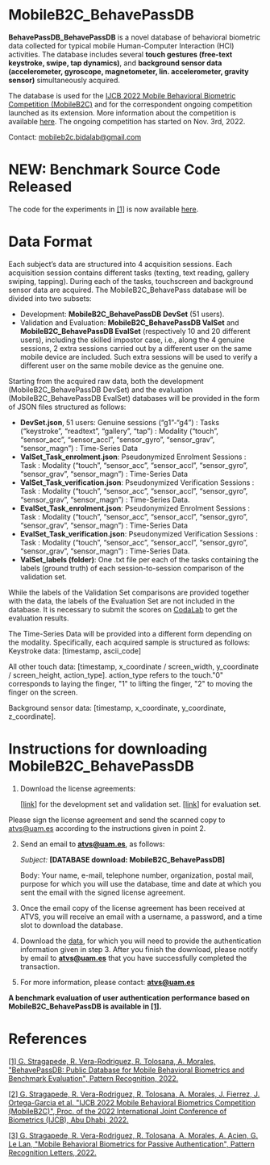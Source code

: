 # MobileB2C_BehavePassDB

**BehavePassDB_BehavePassDB** is a novel database of behavioral biometric data collected for typical mobile Human-Computer Interaction (HCI) activities. The database includes several **touch gestures (free-text keystroke, swipe, tap dynamics)**, and **background sensor data (accelerometer, gyroscope, magnetometer, lin. accelerometer, gravity sensor)** simultaneously acquired.

The database is used for the [IJCB 2022 Mobile Behavioral Biometric Competition (MobileB2C)](http://www.ijcb2022.org/#/competitions) and for the correspondent ongoing competition launched as its extension. More information about the competition is available [here](https://sites.google.com/view/mobileb2c/). The ongoing competition has started on Nov. 3rd, 2022.

Contact: [mobileb2c.bidalab@gmail.com](mailto:mobileb2c.bidalab@gmail.com)

# NEW: Benchmark Source Code Released

The code for the experiments in [\[1\]](https://www.sciencedirect.com/science/article/pii/S0031320322005696) is now available [here](https://github.com/gstrag/BehavePassDB_benchmark).

# **Data Format**

Each subject’s data are structured into 4 acquisition sessions. Each acquisition session contains different tasks (texting, text reading, gallery swiping, tapping). During each of the tasks, touchscreen and background sensor data are acquired.
The MobileB2C_BehavePass database will be divided into two subsets:
- Development: **MobileB2C_BehavePassDB DevSet** (51 users).
- Validation and Evaluation: **MobileB2C_BehavePassDB ValSet** and **MobileB2C_BehavePassDB EvalSet** (respectively 10 and 20 different users), including the skilled impostor case, i.e., along the 4 genuine sessions, 2 extra sessions carried out by a different user on the same mobile device are included. Such extra sessions will be used to verify a different user on the same mobile device as the genuine one.
 
Starting from the acquired raw data, both the development (MobileB2C_BehavePassDB DevSet) and the evaluation (MobileB2C_BehavePassDB EvalSet) databases will be provided in the form of JSON files structured as follows:
- **DevSet.json**, 51 users: Genuine sessions (“g1”-“g4”) : Tasks (“keystroke”, “readtext”, “gallery”, “tap”) : Modality (“touch”, “sensor_acc”, “sensor_accl”, “sensor_gyro”, “sensor_grav”, “sensor_magn”) : Time-Series Data
- **ValSet_Task_enrolment.json**: Pseudonymized Enrolment Sessions : Task : Modality (“touch”, “sensor_acc”, “sensor_accl”, “sensor_gyro”, “sensor_grav”, “sensor_magn”)  : Time-Series Data
- **ValSet_Task_verification.json**: Pseudonymized Verification Sessions : Task : Modality (“touch”, “sensor_acc”, “sensor_accl”, “sensor_gyro”, “sensor_grav”, “sensor_magn”)  : Time-Series Data. 
- **EvalSet_Task_enrolment.json**: Pseudonymized Enrolment Sessions : Task : Modality (“touch”, “sensor_acc”, “sensor_accl”, “sensor_gyro”, “sensor_grav”, “sensor_magn”)  : Time-Series Data
- **EvalSet_Task_verification.json**: Pseudonymized Verification Sessions : Task : Modality (“touch”, “sensor_acc”, “sensor_accl”, “sensor_gyro”, “sensor_grav”, “sensor_magn”)  : Time-Series Data. 
- **ValSet_labels (folder)**: One .txt file per each of the tasks containing the labels (ground truth) of each session-to-session comparison of the validation set.

While the labels of the Validation Set comparisons are provided together with the data, the labels of the Evaluation Set are not included in the database. It is necessary to submit the scores on [CodaLab](https://codalab.lisn.upsaclay.fr/competitions/3564) to get the evaluation results. 

The Time-Series Data will be provided into a different form depending on the modality. Specifically, each acquired sample is structured as follows:
Keystroke data: \[timestamp, ascii_code\]

All other touch data: \[timestamp, x_coordinate / screen_width, y_coordinate / screen_height, action_type\]. action_type refers to the touch."0" corresponds to laying the finger, "1" to lifting the finger, "2" to moving the finger on the screen.

Background sensor data: \[timestamp, x_coordinate, y_coordinate, z_coordinate\]. 


# **Instructions for downloading MobileB2C_BehavePassDB**

1. Download the license agreements:

    [[link](https://bidalab.eps.uam.es/listdatabases?id=MobileB2C_BehavePassDB#page)] for the development set and validation set.
    [[link](https://bidalab.eps.uam.es/listdatabases?id=MobileB2C_BehavePassDB_EvalSet#page)] for evaluation set.
    
Please sign the license agreement and send the scanned copy to atvs@uam.es according to the instructions given in point 2.

2. Send an email to [**atvs@uam.es**](mailto:atvs@uam.es), as follows:

    _Subject:_ **[DATABASE download: MobileB2C_BehavePassDB]**

    Body: Your name, e-mail, telephone number, organization, postal mail, purpose for which you will use the database, time and date at which you sent the email with the signed license agreement.

1. Once the email copy of the license agreement has been received at ATVS, you will receive an email with a username, a password, and a time slot to download the database.
2. Download the [data](https://bidalab.eps.uam.es/listdatabases?id=MobileB2C_BehavePassDB#access), for which you will need to provide the authentication information given in step 3. After you finish the download, please notify by email to [**atvs@uam.es**](mailto:atvs@uam.es) that you have successfully completed the transaction.
3. For more information, please contact: [**atvs@uam.es**](mailto:atvs@uam.es)


**A benchmark evaluation of user authentication performance based on MobileB2C_BehavePassDB is available in [\[1\]](https://www.sciencedirect.com/science/article/pii/S0031320322005696).**


# **References**

[\[1\] G. Stragapede, R. Vera-Rodriguez, R. Tolosana, A. Morales, "BehavePassDB: Public Database for Mobile Behavioral Biometrics and Benchmark Evaluation", Pattern Recognition, 2022.](https://www.sciencedirect.com/science/article/pii/S0031320322005696)

[\[2\] G. Stragapede, R. Vera-Rodriguez, R. Tolosana, A. Morales, J. Fierrez, J. Ortega-Garcia et al. "IJCB 2022 Mobile Behavioral Biometrics Competition (MobileB2C)", Proc. of the 2022 International Joint Conference of Biometrics (IJCB), Abu Dhabi, 2022.](https://arxiv.org/abs/2210.03072)

[\[3\] G. Stragapede, R. Vera-Rodriguez, R. Tolosana, A. Morales, A. Acien, G. Le Lan, "Mobile Behavioral Biometrics for Passive Authentication",  Pattern Recognition Letters, 2022.](https://www.sciencedirect.com/science/article/pii/S016786552200071X)
